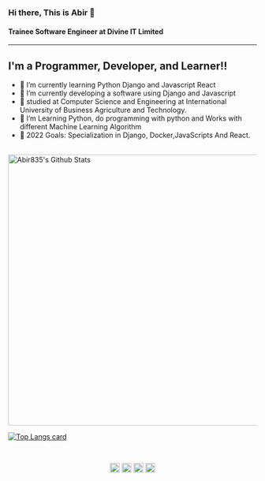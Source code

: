 
### Hi there, This is Abir 👋
#### Trainee Software Engineer at Divine IT Limited
---

## I'm a Programmer, Developer, and Learner!!

- 🌱 I’m currently learning  Python Django and Javascript React
- 🌱 I’m currently developing a software using Django and Javascript 
- 🔭 studied at Computer Science and Engineering at International University of Business Agriculture and Technology.
- 👯 I’m Learning Python, do programming with python and Works with different Machine Learning Algorithm
- 🥅 2022 Goals: Specialization in Django, Docker,JavaScripts And React.

<br />

<img width="550" alt="Abir835's Github Stats"  src="https://github-readme-stats.vercel.app/api?username=Abir835&show_icons=true"/>

[![Top Langs card](https://github-readme-stats.vercel.app/api/top-langs/?username=Abir835&card_width=550)](https://github.com/Abir835)

<br />
<p align="center">
<a href="https://twitter.com/abir__hasan35" target="blank"><img align="center" src="https://cdn.jsdelivr.net/npm/simple-icons@3.0.1/icons/twitter.svg" alt="dephraiim" height="20" width="20" /></a>
<a href="https://www.linkedin.com/in/md-abir-hasan-033824194/" target="blank"><img align="center" src="https://cdn.jsdelivr.net/npm/simple-icons@3.0.1/icons/linkedin.svg" alt="dephraiim" height="20" width="20" /></a>
<a href="https://www.instagram.com/abir_us/" target="blank"><img align="center" src="https://cdn.jsdelivr.net/npm/simple-icons@3.0.1/icons/instagram.svg" alt="dephraiim" height="20" width="20" /></a>
<a href="https://www.facebook.com/abir.hasan.5851/" target="blank"><img align="center" src="https://cdn.jsdelivr.net/npm/simple-icons@3.0.1/icons/facebook.svg" alt="dephraiim" height="20" width="20" /></a>
</p>
